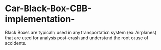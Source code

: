 # Car-Black-Box-CBB-implementation-
Black Boxes are typically used in any transportation system (ex: Airplanes) that are used for analysis post-crash and understand the root cause of accidents. 

